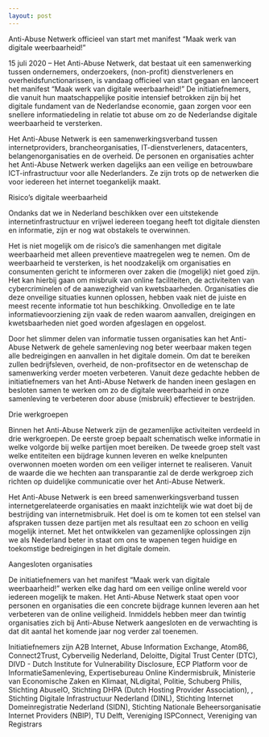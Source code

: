 ```yaml
---
layout: post
---
```

Anti-Abuse Netwerk officieel van start met manifest “Maak werk van digitale weerbaarheid!”

15 juli 2020 – Het Anti-Abuse Netwerk, dat bestaat uit een samenwerking tussen ondernemers, onderzoekers, (non-profit) dienstverleners en overheidsfunctionarissen, is vandaag officieel van start gegaan en lanceert het manifest “Maak werk van digitale weerbaarheid!” De initiatiefnemers, die vanuit hun maatschappelijke positie intensief betrokken zijn bij het digitale fundament van de Nederlandse economie, gaan zorgen voor een snellere informatiedeling in relatie tot abuse om zo de Nederlandse digitale weerbaarheid te versterken. 

Het Anti-Abuse Netwerk is een samenwerkingsverband tussen internetproviders, brancheorganisaties, IT-dienstverleners, datacenters, belangenorganisaties en de overheid. De personen en organisaties achter het Anti-Abuse Netwerk werken dagelijks aan een veilige en betrouwbare ICT-infrastructuur voor alle Nederlanders. Ze zijn trots op de netwerken die voor iedereen het internet toegankelijk maakt.

Risico’s digitale weerbaarheid

Ondanks dat we in Nederland beschikken over een uitstekende internetinfrastructuur en vrijwel iedereen toegang heeft tot digitale diensten en informatie, zijn er nog wat obstakels te overwinnen. 

Het is niet mogelijk om de risico’s die samenhangen met digitale weerbaarheid met alleen preventieve maatregelen weg te nemen. Om de weerbaarheid te versterken, is het noodzakelijk om organisaties en consumenten gericht te informeren over zaken die (mogelijk) niet goed zijn. Het kan hierbij gaan om misbruik van online faciliteiten, de activiteiten van cybercriminelen of de aanwezigheid van kwetsbaarheden. Organisaties die deze onveilige situaties kunnen oplossen, hebben vaak niet de juiste en meest recente informatie tot hun beschikking. Onvolledige en te late informatievoorziening zijn vaak de reden waarom aanvallen, dreigingen en kwetsbaarheden niet goed worden afgeslagen en opgelost. 

Door het slimmer delen van informatie tussen organisaties kan het Anti-Abuse Netwerk de gehele samenleving nog beter weerbaar maken tegen alle bedreigingen en aanvallen in het digitale domein. Om dat te bereiken zullen bedrijfsleven, overheid, de non-profitsector en de wetenschap de samenwerking verder moeten verbeteren. Vanuit deze gedachte hebben de initiatiefnemers van het Anti-Abuse Netwerk de handen ineen geslagen en besloten samen te werken om zo de digitale weerbaarheid in onze samenleving te verbeteren door abuse (misbruik) effectiever te bestrijden.

Drie werkgroepen

Binnen het Anti-Abuse Netwerk zijn de gezamenlijke activiteiten verdeeld in drie werkgroepen. De eerste groep bepaalt schematisch welke informatie in welke volgorde bij welke partijen moet bereiken. De tweede groep stelt vast welke entiteiten een bijdrage kunnen leveren en welke knelpunten overwonnen moeten worden om een veiliger internet te realiseren. Vanuit de waarde die we hechten aan transparantie zal de derde werkgroep zich richten op duidelijke communicatie over het Anti-Abuse Netwerk.

Het Anti-Abuse Netwerk is een breed samenwerkingsverband tussen internetgerelateerde organisaties en maakt inzichtelijk wie wat doet bij de bestrijding van internetmisbruik. Het doel is om te komen tot een stelsel van afspraken tussen deze partijen met als resultaat een zo schoon en veilig mogelijk internet. Met het ontwikkelen van gezamenlijke oplossingen zijn we als Nederland beter in staat om ons te wapenen tegen huidige en toekomstige bedreigingen in het digitale domein.
 
Aangesloten organisaties

De initiatiefnemers van het manifest “Maak werk van digitale weerbaarheid!” werken elke dag hard om een veilige online wereld voor iedereen mogelijk te maken. Het Anti-Abuse Netwerk staat open voor personen en organisaties die een concrete bijdrage kunnen leveren aan het verbeteren van de online veiligheid. Inmiddels hebben meer dan twintig organisaties zich bij Anti-Abuse Netwerk aangesloten en de verwachting is dat dit aantal het komende jaar nog verder zal toenemen.

Initiatiefnemers zijn A2B Internet, Abuse Information Exchange, Atom86, Connect2Trust, Cyberveilig Nederland, Deloitte, Digital Trust Center (DTC), DIVD - Dutch Institute for Vulnerability Disclosure, ECP Platform voor de InformatieSamenleving, Expertisebureau Online Kindermisbruik, Ministerie van Economische Zaken en Klimaat, NLdigital, Politie, Schuberg Philis, Stichting AbuseIO, Stichting DHPA (Dutch Hosting Provider Association), , Stichting Digitale Infrastructuur Nederland (DINL), Stichting Internet Domeinregistratie Nederland (SIDN), Stichting Nationale Beheersorganisatie Internet Providers (NBIP), TU Delft, Vereniging ISPConnect, Vereniging van Registrars





